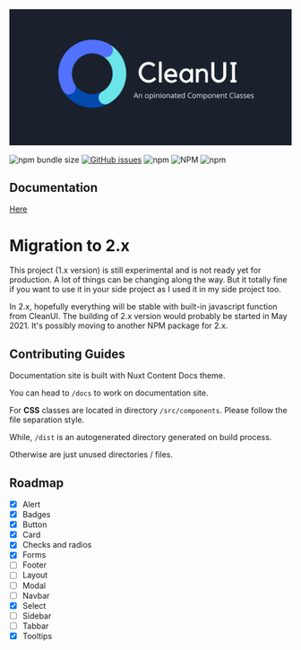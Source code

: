 <img src="docs/static/preview.png" class="light-img" alt=""/>

![npm bundle size](https://img.shields.io/bundlephobia/minzip/initbase-clean-ui)
[![GitHub issues](https://img.shields.io/github/issues/initbase/clean)](https://github.com/initbase/clean/issues)
![npm](https://img.shields.io/npm/dt/initbase-clean-ui)
![NPM](https://img.shields.io/npm/l/initbase-clean-ui)
![npm](https://img.shields.io/npm/v/initbase-clean-ui)

## Documentation 
[Here](https://cleanui.netlify.app/) 

# Migration to 2.x

This project (1.x version) is still experimental and is not ready yet for production. A lot of things can be changing along the way. But it totally fine if you want to use it in your side project as I used it in my side project too.

In 2.x, hopefully everything will be stable with built-in javascript function from CleanUI. The building of 2.x version would probably be started in May 2021. It's possibly moving to another NPM package for 2.x.


## Contributing Guides

Documentation site is built with Nuxt Content Docs theme.

You can head to `/docs` to work on documentation site.

For __CSS__ classes are located in directory `/src/components`. Please follow the file separation style.

While, `/dist` is an autogenerated directory generated on build process.

Otherwise are just unused directories / files.

## Roadmap

- [x] Alert
- [x] Badges
- [x] Button
- [x] Card
- [x] Checks and radios
- [x] Forms
- [ ] Footer
- [ ] Layout
- [ ] Modal
- [ ] Navbar
- [x] Select
- [ ] Sidebar
- [ ] Tabbar
- [x] Tooltips
